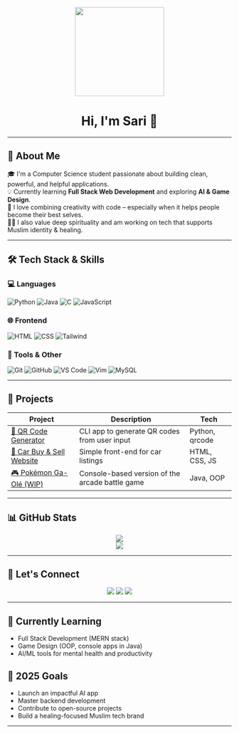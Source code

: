 <!-- Banner GIF -->
<p align="center">
  <img src="https://media.giphy.com/media/v1.Y2lkPTc5MGI3NjExcGxnZTV4Zzhmc29nYW93dGIyaHc5aTd0ajUwanJqdzF1dW80aXNhbSZlcD12MV9naWZzX3NlYXJjaCZjdD1n/o0vwzuFwCGAFO/giphy.gif" width="200px" />
</p>

<h1 align="center">Hi, I'm Sari 👋</h1>

---

## 🧠 About Me

🎓 I'm a Computer Science student passionate about building clean, powerful, and helpful applications.  
💡 Currently learning **Full Stack Web Development** and exploring **AI & Game Design**.  
🚀 I love combining creativity with code – especially when it helps people become their best selves.  
🧎‍♂️ I also value deep spirituality and am working on tech that supports Muslim identity & healing.

---

## 🛠️ Tech Stack & Skills

### 💻 Languages
![Python](https://img.shields.io/badge/Python-3776AB?style=for-the-badge&logo=python&logoColor=white)
![Java](https://img.shields.io/badge/Java-ED8B00?style=for-the-badge&logo=java&logoColor=white)
![C](https://img.shields.io/badge/C-00599C?style=for-the-badge&logo=c&logoColor=white)
![JavaScript](https://img.shields.io/badge/JavaScript-F7DF1E?style=for-the-badge&logo=javascript&logoColor=black)

### 🌐 Frontend
![HTML](https://img.shields.io/badge/HTML-E34F26?style=for-the-badge&logo=html5&logoColor=white)
![CSS](https://img.shields.io/badge/CSS-1572B6?style=for-the-badge&logo=css3&logoColor=white)
![Tailwind](https://img.shields.io/badge/Tailwind_CSS-38B2AC?style=for-the-badge&logo=tailwind-css&logoColor=white)

### 🧰 Tools & Other
![Git](https://img.shields.io/badge/Git-F05032?style=for-the-badge&logo=git&logoColor=white)
![GitHub](https://img.shields.io/badge/GitHub-181717?style=for-the-badge&logo=github&logoColor=white)
![VS Code](https://img.shields.io/badge/VS_Code-007ACC?style=for-the-badge&logo=visual-studio-code&logoColor=white)
![Vim](https://img.shields.io/badge/Vim-019733?style=for-the-badge&logo=vim&logoColor=white)
![MySQL](https://img.shields.io/badge/MySQL-4479A1?style=for-the-badge&logo=mysql&logoColor=white)

---

## 🚧 Projects

| Project | Description | Tech |
|--------|-------------|------|
| [🧾 QR Code Generator](https://github.com/yourusername/qr-code-generator) | CLI app to generate QR codes from user input | Python, qrcode |
| [🚗 Car Buy & Sell Website](https://github.com/yourusername/car-dealer-site) | Simple front-end for car listings | HTML, CSS, JS |
| [🎮 Pokémon Ga-Olé (WIP)](https://github.com/yourusername/pokemon-gaole-game) | Console-based version of the arcade battle game | Java, OOP |

---

## 📊 GitHub Stats

<p align="center">
  <img src="https://github-readme-stats.vercel.app/api?username=yourusername&show_icons=true&theme=tokyonight" />
  <br />
  <img src="https://github-readme-streak-stats.herokuapp.com?user=yourusername&theme=tokyonight" />
</p>

---

## 🤝 Let's Connect

<p align="center">
  <a href="https://www.linkedin.com/in/your-linkedin/"><img src="https://img.shields.io/badge/LinkedIn-blue?style=for-the-badge&logo=linkedin&logoColor=white" /></a>
  <a href="mailto:your.email@example.com"><img src="https://img.shields.io/badge/Gmail-red?style=for-the-badge&logo=gmail&logoColor=white" /></a>
  <a href="https://yourportfolio.com"><img src="https://img.shields.io/badge/Portfolio-grey?style=for-the-badge&logo=google-chrome&logoColor=white" /></a>
</p>

---

<!-- Optional: Quotes, Goals, Currently Learning -->

## 🌱 Currently Learning

- Full Stack Development (MERN stack)
- Game Design (OOP, console apps in Java)
- AI/ML tools for mental health and productivity

## 🎯 2025 Goals

- Launch an impactful AI app
- Master backend development
- Contribute to open-source projects
- Build a healing-focused Muslim tech brand

---

